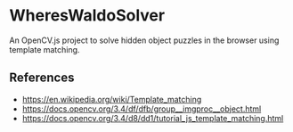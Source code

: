 # WheresWaldoSolver
An OpenCV.js project to solve hidden object puzzles in the browser using template matching.

## References
- https://en.wikipedia.org/wiki/Template_matching
- https://docs.opencv.org/3.4/df/dfb/group__imgproc__object.html
- https://docs.opencv.org/3.4/d8/dd1/tutorial_js_template_matching.html
